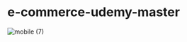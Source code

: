 # e-commerce-udemy-master
![mobile (7)](https://github.com/FidanHaliti/e-commerce-udemy-master/assets/106803795/737fd449-e51d-4858-98fa-2800d1c00d10)
